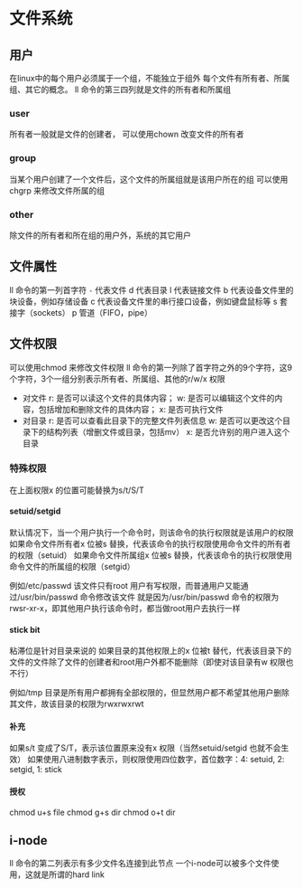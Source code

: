 # 文件系统

## 用户
在linux中的每个用户必须属于一个组，不能独立于组外
每个文件有所有者、所属组、其它的概念。
ll 命令的第三四列就是文件的所有者和所属组

### user
所有者一般就是文件的创建者，
可以使用chown 改变文件的所有者

### group
当某个用户创建了一个文件后，这个文件的所属组就是该用户所在的组
可以使用chgrp 来修改文件所属的组

### other
除文件的所有者和所在组的用户外，系统的其它用户

## 文件属性
ll 命令的第一列首字符
`-` 代表文件
d 代表目录
l 代表链接文件
b 代表设备文件里的块设备，例如存储设备
c 代表设备文件里的串行接口设备，例如键盘鼠标等
s 套接字（sockets）
p 管道（FIFO，pipe）

## 文件权限
可以使用chmod 来修改文件权限
ll 命令的第一列除了首字符之外的9个字符，这9个字符，3个一组分别表示所有者、所属组、其他的r/w/x 权限

+ 对文件
r: 是否可以读这个文件的具体内容；
w: 是否可以编辑这个文件的内容，包括增加和删除文件的具体内容；
x: 是否可执行文件
+ 对目录
r: 是否可以查看此目录下的完整文件列表信息
w: 是否可以更改这个目录下的结构列表（增删文件或目录，包括mv）
x: 是否允许别的用户进入这个目录

### 特殊权限
在上面权限x 的位置可能替换为s/t/S/T

#### setuid/setgid
默认情况下，当一个用户执行一个命令时，则该命令的执行权限就是该用户的权限
如果命令文件所有者x 位被s 替换，代表该命令的执行权限使用命令文件的所有者的权限（setuid）
如果命令文件所属组x 位被s 替换，代表该命令的执行权限使用命令文件的所属组的权限（setgid）

例如/etc/passwd 该文件只有root 用户有写权限，而普通用户又能通过/usr/bin/passwd 命令修改该文件
就是因为/usr/bin/passwd 命令的权限为rwsr-xr-x，即其他用户执行该命令时，都当做root用户去执行一样

#### stick bit
粘滞位是针对目录来说的
如果目录的其他权限上的x 位被t 替代，代表该目录下的文件的文件除了文件的创建者和root用户外都不能删除（即使对该目录有w 权限也不行）

例如/tmp 目录是所有用户都拥有全部权限的，但显然用户都不希望其他用户删除其文件，故该目录的权限为rwxrwxrwt

#### 补充
如果s/t 变成了S/T，表示该位置原来没有x 权限（当然setuid/setgid 也就不会生效）
如果使用八进制数字表示，则权限使用四位数字，首位数字：4: setuid, 2: setgid, 1: stick

#### 授权
chmod u+s file
chmod g+s dir
chmod o+t dir

## i-node
ll 命令的第二列表示有多少文件名连接到此节点
一个i-node可以被多个文件使用，这就是所谓的hard link

